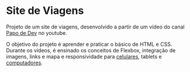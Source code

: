 # Site de Viagens
Projeto de um site de viagens, desenvolvido a partir de um vídeo do canal  [Papo de Dev](https://www.youtube.com/channel/UCRhKK6VrISnIWPJjYxBPKnA) no youtube.

O objetivo do projeto é aprender e praticar o básico de HTML e CSS.
Durante os vídeos, é ensinado os conceitos de Flexbox, integração de imagens, links e mapa e responsividade para [celulares](https://github.com/leonardo-bm/site-viagem/blob/master/assets/gif%20desktop.gif), tablets e [computadores](https://github.com/leonardo-bm/site-viagem/blob/master/assets/gif%20celular.gif).